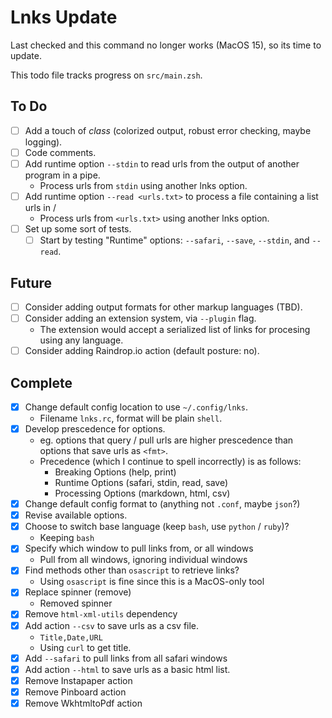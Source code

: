 # Lnks Update

Last checked and this command no longer works (MacOS 15), so its time to update.

This todo file tracks progress on `src/main.zsh`.

## To Do

- [ ] Add a touch of *class* (colorized output, robust error checking, maybe logging).
- [ ] Code comments.
- [ ] Add runtime option `--stdin` to read urls from the output of another program in a pipe.
  - Process urls from `stdin` using another lnks option.
- [ ] Add runtime option `--read <urls.txt>` to process a file containing a list urls in <format>/
  - Process urls from `<urls.txt>` using another lnks option.
- [ ] Set up some sort of tests.
  - [ ] Start by testing "Runtime" options: `--safari`, `--save`, `--stdin`, and `--read`.

## Future

- [ ] Consider adding output formats for other markup languages (TBD).
- [ ] Consider adding an extension system, via `--plugin` flag.
  - The extension would accept a serialized list of links for procesing using any language.
- [ ] Consider adding Raindrop.io action (default posture: no).

## Complete

- [x] Change default config location to use `~/.config/lnks`.
  - Filename `lnks.rc`, format will be plain `shell`.
- [x] Develop prescedence for options.
  - eg. options that query / pull urls are higher prescedence than options that save urls as `<fmt>`.
  - Precedence (which I continue to spell incorrectly) is as follows:
    - Breaking Options (help, print)
    - Runtime Options (safari, stdin, read, save)
    - Processing Options (markdown, html, csv)
- [x] Change default config format to (anything not `.conf`, maybe `json`?)
- [x] Revise available options.
- [x] Choose to switch base language (keep `bash`, use `python` / `ruby`)?
  - Keeping `bash`
- [x] Specify which window to pull links from, or all windows
  - Pull from all windows, ignoring individual windows
- [x] Find methods other than `osascript` to retrieve links?
  - Using `osascript` is fine since this is a MacOS-only tool
- [x] Replace spinner (remove)
  - Removed spinner
- [x] Remove `html-xml-utils` dependency
- [x] Add action `--csv` to save urls as a csv file.
  - `Title,Date,URL`
  - Using `curl` to get title.
- [x] Add `--safari` to pull links from all safari windows
- [x] Add action `--html` to save urls as a basic html list.
- [x] Remove Instapaper action
- [x] Remove Pinboard action
- [x] Remove WkhtmltoPdf action
